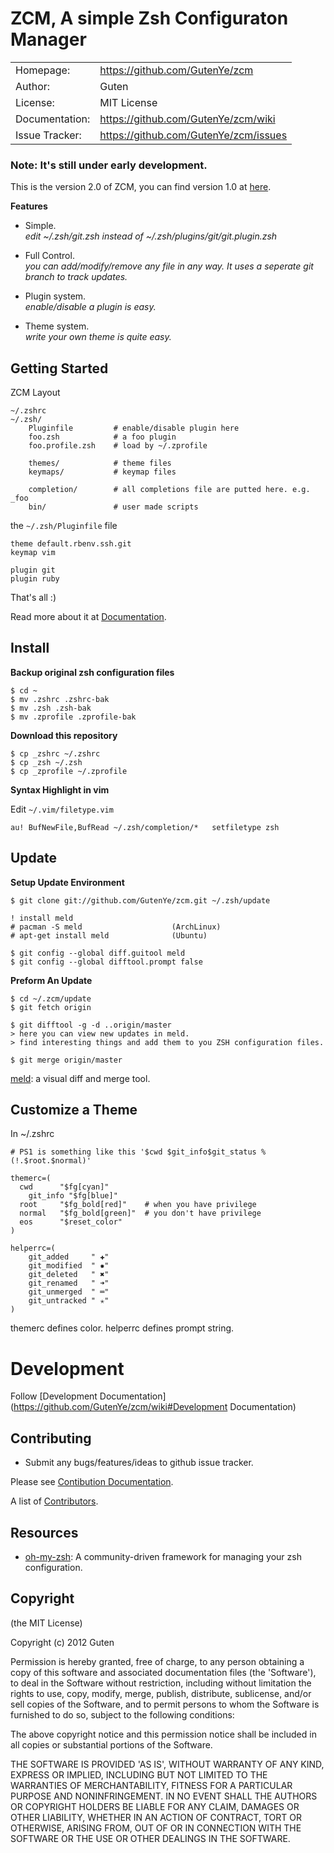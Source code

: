 ZCM, A simple Zsh Configuraton Manager
======================================

|                |                                       |
|----------------|---------------------------------------|
| Homepage:      | https://github.com/GutenYe/zcm        |
| Author:	       | Guten                                 |
| License:       | MIT License                           |
| Documentation: | https://github.com/GutenYe/zcm/wiki   |
| Issue Tracker: | https://github.com/GutenYe/zcm/issues |

### Note: It's still under early development.

This is the version 2.0 of ZCM, you can find version 1.0 at [here](https://github.com/zcm/zcm).

**Features**

- Simple. <br>
  *edit ~/.zsh/git.zsh instead of ~/.zsh/plugins/git/git.plugin.zsh*

- Full Control. <br>
  *you can add/modify/remove any file in any way. It uses a seperate git branch to track updates.*

- Plugin system. <br>
  *enable/disable a plugin is easy.*
  
- Theme system. <br>
  *write your own theme is quite easy.*

Getting Started
---------------

ZCM Layout

	~/.zshrc
	~/.zsh/
		Pluginfile         # enable/disable plugin here
		foo.zsh            # a foo plugin
		foo.profile.zsh    # load by ~/.zprofile

		themes/            # theme files
		keymaps/           # keymap files

		completion/        # all completions file are putted here. e.g. _foo
		bin/               # user made scripts

the `~/.zsh/Pluginfile` file

	theme default.rbenv.ssh.git	
	keymap vim

	plugin git
	plugin ruby

That's all :) 

Read more about it at [Documentation](https://github.com/GutenYe/zcm/wiki).

Install
--------

**Backup original zsh configuration files**

	$ cd ~
	$ mv .zshrc .zshrc-bak
	$ mv .zsh .zsh-bak
	$ mv .zprofile .zprofile-bak

**Download this repository**

	$ cp _zshrc ~/.zshrc
	$ cp _zsh ~/.zsh
	$ cp _zprofile ~/.zprofile

**Syntax Highlight in vim**

Edit `~/.vim/filetype.vim`

	au! BufNewFile,BufRead ~/.zsh/completion/*   setfiletype zsh 

Update
------

**Setup Update Environment**

	$ git clone git://github.com/GutenYe/zcm.git ~/.zsh/update

	! install meld
	# pacman -S meld                    (ArchLinux)
	# apt-get install meld              (Ubuntu)

	$ git config --global diff.guitool meld
	$ git config --global difftool.prompt false

**Preform An Update**

	$ cd ~/.zcm/update
	$ git fetch origin

	$ git difftool -g -d ..origin/master
	> here you can view new updates in meld. 
	> find interesting things and add them to you ZSH configuration files.

	$ git merge origin/master 

[meld](http://meldmerge.org): a visual diff and merge tool.


Customize a Theme
-----------------

In ~/.zshrc

	# PS1 is something like this '$cwd $git_info$git_status %(!.$root.$normal)'

	themerc=(
	  cwd      "$fg[cyan]"
		git_info "$fg[blue]"
	  root     "$fg_bold[red]"    # when you have privilege
	  normal   "$fg_bold[green]"  # you don't have privilege
	  eos      "$reset_color"
	)

	helperrc=(
		git_added     " ✚"
		git_modified  " ✹"
		git_deleted   " ✖"
		git_renamed   " ➜"
		git_unmerged  " ═"
		git_untracked " ✭"
	)

themerc defines color. helperrc defines prompt string.

Development
===========

Follow [Development Documentation](https://github.com/GutenYe/zcm/wiki#Development Documentation)

Contributing
------------

* Submit any bugs/features/ideas to github issue tracker.

Please see [Contibution Documentation](https://github.com/GutenYe/zcm/blob/master/CONTRIBUTING.md).

A list of [Contributors](https://github.com/GutenYe/zcm/contributors).

Resources
---------

* [oh-my-zsh](https://github.com/robbyrussell/oh-my-zsh): A community-driven framework for managing your zsh configuration.

Copyright
---------

(the MIT License)

Copyright (c) 2012 Guten

Permission is hereby granted, free of charge, to any person obtaining a copy of this software and associated documentation files (the 'Software'), to deal in the Software without restriction, including without limitation the rights to use, copy, modify, merge, publish, distribute, sublicense, and/or sell copies of the Software, and to permit persons to whom the Software is furnished to do so, subject to the following conditions:

The above copyright notice and this permission notice shall be included in all copies or substantial portions of the Software.

THE SOFTWARE IS PROVIDED 'AS IS', WITHOUT WARRANTY OF ANY KIND, EXPRESS OR IMPLIED, INCLUDING BUT NOT LIMITED TO THE WARRANTIES OF MERCHANTABILITY, FITNESS FOR A PARTICULAR PURPOSE AND NONINFRINGEMENT.  IN NO EVENT SHALL THE AUTHORS OR COPYRIGHT HOLDERS BE LIABLE FOR ANY CLAIM, DAMAGES OR OTHER LIABILITY, WHETHER IN AN ACTION OF CONTRACT, TORT OR OTHERWISE, ARISING FROM, OUT OF OR IN CONNECTION WITH THE SOFTWARE OR THE USE OR OTHER DEALINGS IN THE SOFTWARE.
